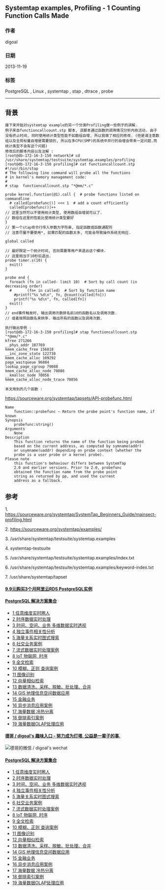 ## Systemtap examples, Profiling - 1 Counting Function Calls Made  
                                                                                                                             
### 作者                                                                                                                         
digoal                                                                                                                           
                                                                                                                       
### 日期                                                                                                                                          
2013-11-19                                                                                                                  
                                                                                                                        
### 标签                                                                                                                       
PostgreSQL , Linux , systemtap , stap , dtrace , probe                                                                                                                        
                                                                                                                                                         
----                                                                                                                                 
                                                                                                                                                                     
## 背景     
```  
接下来开始对systemtap example的另一个分类Profiling做一些例子的讲解.  
例子来自functioncallcount.stp 脚本, 该脚本通过函数的调用情况分析内核活动. 由于没有终止时间, 同时使用统计类型性能不如数组自增, 所以我做了相应的修改. (但是请注意数组以及全局标量自增是需要锁的, 所以在多CPU(SMP)的系统中并行的自增会带来一定问题.而统计类型不会有这个问题)  
修改后的脚本内容以及注解 :   
[root@db-172-16-3-150 network]# cd /usr/share/systemtap/testsuite/systemtap.examples/profiling  
[root@db-172-16-3-150 profiling]# cat functioncallcount.stp  
#!/usr/bin/stap  
# The following line command will probe all the functions  
# in kernel's memory management code:  
#  
# stap  functioncallcount.stp "*@mm/*.c"  
  
probe kernel.function(@1).call {  # probe functions listed on commandline  
  # called[probefunc()] <<< 1  # add a count efficiently  
  called[probefunc()]++  
// 这里当然可以不使用统计类型, 使用数组自增就可以了.   
// 数组在这里的性能比使用统计类型要好  
}  
// 第一个stap命令行传入参数为字符串, 指定函数或函数通配符  
// 注意尽量不要使用*, 如果匹配的函数太多, 可能会导致操作系统无响应.  
  
global called  
  
// 最好限定一个统计时间, 否则需要等用户来退出这个模块.   
// 这里相当于10秒后退出.  
probe timer.s(10) {  
  exit()  
}  
  
probe end {  
  foreach (fn in called- limit 10)  # Sort by call count (in decreasing order)  
  #       (fn+ in called)  # Sort by function name  
    #printf("%s %d\n", fn, @count(called[fn]))  
    printf("%s %d\n", fn, called[fn])  
  exit()  
}  
// end事件触发时, 输出调用次数排名前10的函数名以及调用次数.  
// 或者按照函数名来排序. 输出所有的函数以及调用次数.  
  
执行输出举例 :   
[root@db-172-16-3-150 profiling]# stap functioncallcount.stp "*@mm/*.c"  
kfree 271266  
__phys_addr 187769  
kmem_cache_free 156818  
__inc_zone_state 122738  
kmem_cache_alloc 109292  
page_waitqueue 96884  
lookup_page_cgroup 79088  
kmem_cache_alloc_node 70086  
__kmalloc_node 70056  
kmem_cache_alloc_node_trace 70056  
  
本文用到的几个函数 :   
```  
  
https://sourceware.org/systemtap/tapsets/API-probefunc.html  
  
```  
Name  
    function::probefunc — Return the probe point's function name, if known  
Synopsis  
    probefunc:string()  
Arguments  
    None  
Description  
    This function returns the name of the function being probed   
    based on the current address, as computed by symname(addr)  
    or usymname(uaddr) depending on probe context (whether the  
    probe is a user probe or a kernel probe).  
Please note  
    this function's behaviour differs between SystemTap   
    2.0 and earlier versions. Prior to 2.0, probefunc   
    obtained the function name from the probe point   
    string as returned by pp, and used the current   
    address as a fallback.  
```  
  
## 参考  
1\. https://sourceware.org/systemtap/SystemTap_Beginners_Guide/mainsect-profiling.html  
  
2\. https://sourceware.org/systemtap/examples/  
  
3\. /usr/share/systemtap/testsuite/systemtap.examples  
  
4\. systemtap-testsuite  
  
5\. /usr/share/systemtap/testsuite/systemtap.examples/index.txt  
  
6\. /usr/share/systemtap/testsuite/systemtap.examples/keyword-index.txt  
  
7\. /usr/share/systemtap/tapset  
    
  
  
  
  
  
  
  
  
  
  
  
  
  
  
  
  
  
  
  
  
  
  
  
  
  
  
  
  
  
  
  
  
  
  
  
  
  
  
  
  
  
  
  
  
  
#### [9.9元购买3个月阿里云RDS PostgreSQL实例](https://www.aliyun.com/database/postgresqlactivity "57258f76c37864c6e6d23383d05714ea")
  
  
#### [PostgreSQL 解决方案集合](https://yq.aliyun.com/topic/118 "40cff096e9ed7122c512b35d8561d9c8")
- [1 任意维度实时圈人](https://yq.aliyun.com/topic/118 "40cff096e9ed7122c512b35d8561d9c8")
- [2 时序数据实时处理](https://yq.aliyun.com/topic/118 "40cff096e9ed7122c512b35d8561d9c8")
- [3 时间、空间、业务 多维数据实时透视](https://yq.aliyun.com/topic/118 "40cff096e9ed7122c512b35d8561d9c8")
- [4 独立事件相关性分析](https://yq.aliyun.com/topic/118 "40cff096e9ed7122c512b35d8561d9c8")
- [5 海量关系实时图式搜索](https://yq.aliyun.com/topic/118 "40cff096e9ed7122c512b35d8561d9c8")
- [6 社交业务案例](https://yq.aliyun.com/topic/118 "40cff096e9ed7122c512b35d8561d9c8")
- [7 流式数据实时处理案例](https://yq.aliyun.com/topic/118 "40cff096e9ed7122c512b35d8561d9c8")
- [8 IoT 物联网, 时序](https://yq.aliyun.com/topic/118 "40cff096e9ed7122c512b35d8561d9c8")
- [9 全文检索](https://yq.aliyun.com/topic/118 "40cff096e9ed7122c512b35d8561d9c8")
- [10 模糊、正则 查询案例](https://yq.aliyun.com/topic/118 "40cff096e9ed7122c512b35d8561d9c8")
- [11 图像识别](https://yq.aliyun.com/topic/118 "40cff096e9ed7122c512b35d8561d9c8")
- [12 向量相似检索](https://yq.aliyun.com/topic/118 "40cff096e9ed7122c512b35d8561d9c8")
- [13 数据清洗、采样、脱敏、批处理、合并](https://yq.aliyun.com/topic/118 "40cff096e9ed7122c512b35d8561d9c8")
- [14 GIS 地理信息空间数据应用](https://yq.aliyun.com/topic/118 "40cff096e9ed7122c512b35d8561d9c8")
- [15 金融业务](https://yq.aliyun.com/topic/118 "40cff096e9ed7122c512b35d8561d9c8")
- [16 异步消息应用案例](https://yq.aliyun.com/topic/118 "40cff096e9ed7122c512b35d8561d9c8")
- [17 海量数据 冷热分离](https://yq.aliyun.com/topic/118 "40cff096e9ed7122c512b35d8561d9c8")
- [18 倒排索引案例](https://yq.aliyun.com/topic/118 "40cff096e9ed7122c512b35d8561d9c8")
- [19 海量数据OLAP处理应用](https://yq.aliyun.com/topic/118 "40cff096e9ed7122c512b35d8561d9c8")
  
  
#### [德哥 / digoal's 趣味入口 - 努力成为灯塔, 公益是一辈子的事.](https://github.com/digoal/blog/blob/master/README.md "22709685feb7cab07d30f30387f0a9ae")
  
  
![德哥的微信 / digoal's wechat](../pic/digoal_weixin.jpg "f7ad92eeba24523fd47a6e1a0e691b59")
  
  
#### [PostgreSQL 解决方案集合](https://yq.aliyun.com/topic/118 "40cff096e9ed7122c512b35d8561d9c8")
- [1 任意维度实时圈人](https://yq.aliyun.com/topic/118 "40cff096e9ed7122c512b35d8561d9c8")
- [2 时序数据实时处理](https://yq.aliyun.com/topic/118 "40cff096e9ed7122c512b35d8561d9c8")
- [3 时间、空间、业务 多维数据实时透视](https://yq.aliyun.com/topic/118 "40cff096e9ed7122c512b35d8561d9c8")
- [4 独立事件相关性分析](https://yq.aliyun.com/topic/118 "40cff096e9ed7122c512b35d8561d9c8")
- [5 海量关系实时图式搜索](https://yq.aliyun.com/topic/118 "40cff096e9ed7122c512b35d8561d9c8")
- [6 社交业务案例](https://yq.aliyun.com/topic/118 "40cff096e9ed7122c512b35d8561d9c8")
- [7 流式数据实时处理案例](https://yq.aliyun.com/topic/118 "40cff096e9ed7122c512b35d8561d9c8")
- [8 IoT 物联网, 时序](https://yq.aliyun.com/topic/118 "40cff096e9ed7122c512b35d8561d9c8")
- [9 全文检索](https://yq.aliyun.com/topic/118 "40cff096e9ed7122c512b35d8561d9c8")
- [10 模糊、正则 查询案例](https://yq.aliyun.com/topic/118 "40cff096e9ed7122c512b35d8561d9c8")
- [11 图像识别](https://yq.aliyun.com/topic/118 "40cff096e9ed7122c512b35d8561d9c8")
- [12 向量相似检索](https://yq.aliyun.com/topic/118 "40cff096e9ed7122c512b35d8561d9c8")
- [13 数据清洗、采样、脱敏、批处理、合并](https://yq.aliyun.com/topic/118 "40cff096e9ed7122c512b35d8561d9c8")
- [14 GIS 地理信息空间数据应用](https://yq.aliyun.com/topic/118 "40cff096e9ed7122c512b35d8561d9c8")
- [15 金融业务](https://yq.aliyun.com/topic/118 "40cff096e9ed7122c512b35d8561d9c8")
- [16 异步消息应用案例](https://yq.aliyun.com/topic/118 "40cff096e9ed7122c512b35d8561d9c8")
- [17 海量数据 冷热分离](https://yq.aliyun.com/topic/118 "40cff096e9ed7122c512b35d8561d9c8")
- [18 倒排索引案例](https://yq.aliyun.com/topic/118 "40cff096e9ed7122c512b35d8561d9c8")
- [19 海量数据OLAP处理应用](https://yq.aliyun.com/topic/118 "40cff096e9ed7122c512b35d8561d9c8")
  
